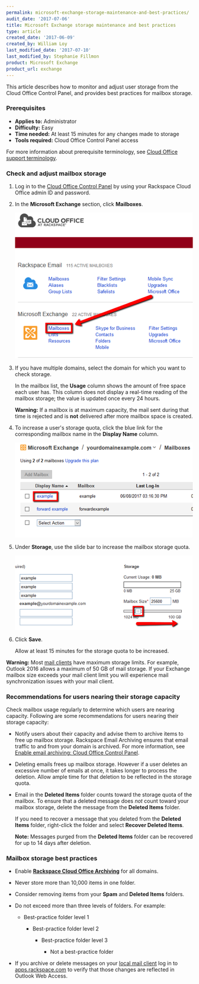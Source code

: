 ```yaml
---
permalink: microsoft-exchange-storage-maintenance-and-best-practices/
audit_date: '2017-07-06'
title: Microsoft Exchange storage maintenance and best practices
type: article
created_date: '2017-06-09'
created_by: William Loy
last_modified_date: '2017-07-10'
last_modified_by: Stephanie Fillmon
product: Microsoft Exchange
product_url: exchange
---
```


This article describes how to monitor and adjust user storage from the Cloud Office Control Panel, and provides best practices for mailbox storage.

### Prerequisites

- **Applies to:** Administrator
- **Difficulty:** Easy
- **Time needed:** At least 15 minutes for any changes made to storage
- **Tools required:** Cloud Office Control Panel access

For more information about prerequisite terminology, see [Cloud Office support terminology](/support/how-to/cloud-office-support-terminology).

### Check and adjust mailbox storage

1. Log in to the [Cloud Office Control Panel](https://cp.rackspace.com/Login.aspx?ReturnUrl=%2f "Cloud Office Control Panel") by using your Rackspace Cloud Office admin ID and password.
2. In the **Microsoft Exchange** section, click **Mailboxes**.

   <img src="HEXstorageCPSC1.png " />

3. If you have multiple domains, select the domain for which you want to check storage.

   In the mailbox list, the **Usage** column shows the amount of free space each user has. This column does not display a real-time reading of the mailbox storage; the value is updated once every 24 hours.

   **Warning:** If a mailbox is at maximum capacity, the mail sent during that time is rejected and is **not** delivered after more mailbox space is created.

4. To increase a user's storage quota, click the blue link for the corresponding mailbox name in the **Display Name** column.

   <img src="HEXstorageCPSC2.png " />

5. Under **Storage**, use the slide bar to increase the mailbox storage quota.

   <img src="HEXstorageCPSC3.png " />

6. Click **Save**.

   Allow at least 15 minutes for the storage quota to be increased.

**Warning:** Most [mail clients](/support/how-to/cloud-office-support-terminology/#cloud-office-terminology) have maximum storage limits. For example, Outlook 2016 allows a maximum of 50 GB of mail storage. If your Exchange mailbox size exceeds your mail client limit you will experience mail synchronization issues with your mail client.

### Recommendations for users nearing their storage capacity

Check mailbox usage regularly to determine which users are nearing capacity. Following are some recommendations for users nearing their storage capacity:

- Notify users about their capacity and advise them to archive items to free up mailbox storage. Rackspace Email Archiving ensures that email traffic to and from your domain is archived. For more information, see [Enable email archiving: Cloud Office Control Panel](/support/how-to/enable-email-archiving-cloud-office-control-panel/).
- Deleting emails frees up mailbox storage. However if a user deletes an excessive number of emails at once, it takes longer to process the deletion. Allow ample time for that deletion to be reflected in the storage quota.
- Email in the **Deleted Items** folder counts toward the storage quota of the mailbox. To ensure that a deleted message does *not* count toward your mailbox storage, delete the message from the **Deleted Items** folder.

   If you need to recover a message that you deleted from the **Deleted Items** folder, right-click the folder and select **Recover Deleted Items**.

   **Note:** Messages purged from the **Deleted Items** folder can be recovered for up to 14 days after deletion.

### Mailbox storage best practices

- Enable [**Rackspace Cloud Office Archiving**](/support/how-to/enable-email-archiving-cloud-office-control-panel/) for all domains. 
- Never store more than 10,000 items in one folder.
- Consider removing items from your **Spam** and **Deleted Items** folders.
- Do not exceed more than three levels of folders. For example:

    - Best-practice folder level 1

        - Best-practice folder level 2

            - Best-practice folder level 3

                - Not a best-practice folder

- If you archive or delete messages on your [local mail client](/support/how-to/cloud-office-support-terminology/#cloud-office-terminology) log in to [apps.rackspace.com](https://apps.rackspace.com/index.php) to verify that those changes are reflected in Outlook Web Access.
